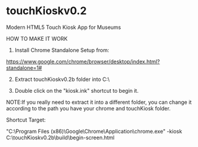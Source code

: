 touchKioskv0.2
==============

Modern HTML5 Touch Kiosk App for Museums

HOW TO MAKE IT WORK

1) Install Chrome Standalone Setup from:

https://www.google.com/chrome/browser/desktop/index.html?standalone=1#


2) Extract touchKioskv0.2b folder into C:\


3) Double click on the "kiosk.ink" shortcut to begin it.


NOTE:If you really need to extract it into a different folder, you can change it according to the path you have your chrome and touchKiosk folder.

Shortcut Target: 

"C:\Program Files (x86)\Google\Chrome\Application\chrome.exe" -kiosk C:\touchKioskv0.2b\build\begin-screen.html

